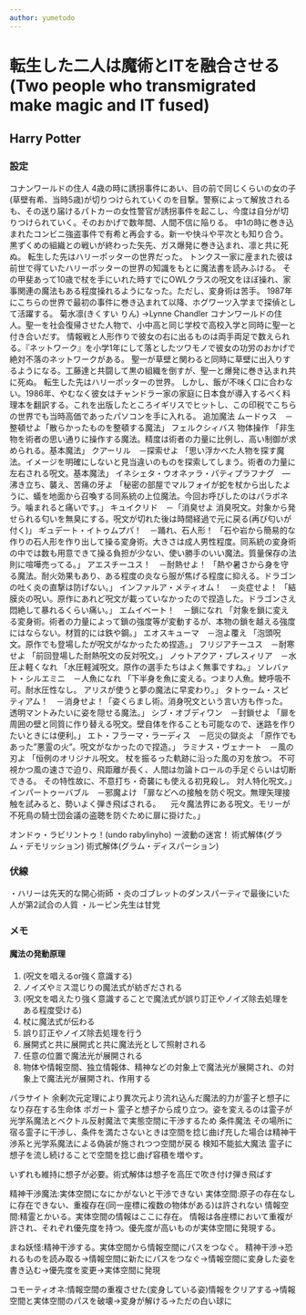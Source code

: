 ```yaml
---
author: yumetodo
---
```


# 転生した二人は魔術とITを融合させる(Two people who transmigrated make magic and IT fused)
## Harry Potter

### 設定

コナンワールドの住人
4歳の時に誘拐事件にあい、目の前で同じくらいの女の子(草壁有希、当時5歳)が切りつけられていくのを目撃。警察によって解放されるも、その送り届けるパトカーの女性警官が誘拐事件を起こし、今度は自分が切りつけられていく。そのおかげで数年間、人間不信に陥りる。
中1の時に巻き込まれたコンビニ強盗事件で有希と再会する。新一や快斗や平次とも知り合う。
黒ずくめの組織との戦いが終わった矢先、ガス爆発に巻き込まれ、凛と共に死ぬ。
転生した先はハリーポッターの世界だった。
トンクス一家に産まれた彼は前世で得ていたハリーポッターの世界の知識をもとに魔法書を読みふける。
その甲斐あって10歳で杖を手にいれた時すでにOWLクラスの呪文をほぼ操れ、家事関連の魔法もある程度操れるようになった。ただし、変身術は苦手。
1987年にこちらの世界で最初の事件に巻き込まれて以降、ホグワーツ入学まで探偵として活躍する。
菊水凛(きくすい りん) ->Lynne Chandler 
コナンワールドの住人。聖一を社会復帰させた人物で、小中高と同じ学校で高校入学と同時に聖一と付き合いだす。
情報戦と人形作りで彼女の右に出るものは両手両足で数えられる。『ネットワーク』を小学1年にして落としたツワモノで彼女の功労のおかげで絶対不落のネットワークがある。
聖一が草壁と関わると同時に草壁に出入りするようになる。工藤達と共闘して黒の組織を倒すが、聖一と爆発に巻き込まれ共に死ぬ。
転生した先はハリーポッターの世界。
しかし、飯が不味く口に合わない。1986年、やむなく彼女はチャンドラー家の家庭に日本食が導入するべく料理本を翻訳する。これを出版したところイギリスでヒットし、この印税でこちらの世界でも当時高価であったパソコンを手に入れる。
追加魔法
ムードゥス　－整頓せよ「散らかったものを整頓する魔法」
フェルクシィバス 物体操作 「非生物を術者の思い通りに操作する魔法。精度は術者の力量に比例し、高い制御が求められる。基本魔法」
クアーリル　－探索せよ 「思い浮かべた人物を探す魔法。イメージを明確にしないと見当違いのものを探索してしまう。術者の力量に左右される呪文。基本魔法」
イネシェタ・ウオネァラ・パティプラフナグ　―沸き立ち、襲え、苦痛の牙よ 「秘密の部屋でマルフォイが蛇を杖から出したように、蟻を地面から召喚する同系統の上位魔法。今回お呼びしたのはパラポネラ。噛まれると痛いです。」
キュイクリド　－「消臭せよ 消臭呪文。対象から発せられる匂いを無臭にする。呪文が切れた後は時間経過で元に戻る(再び匂いが付く)」
ギュデート・イトゥムプパ！　－踊れ、石人形！ 「石や岩から簡易的な作りの石人形を作り出して操る変身術。大きさは成人男性程度。同系統の変身術の中では数も用意できて操る負担が少ない、使い勝手のいい魔法。質量保存の法則に喧嘩売ってる。」
アエスチーユス！　－耐熱せよ！ 「熱や暑さから身を守る魔法。耐火効果もあり、ある程度の炎なら服が焦げる程度に抑える。ドラゴンの吐く炎の直撃は防げない。」
インファルア・メティオム！　－炎症せよ！ 「結膜炎の呪い。原作にあれど呪文が載っていなかったので捏造した。ドラゴンさえ悶絶して暴れるくらい痛い。」
エムイベート！　－鎖になれ 「対象を鎖に変える変身術。術者の力量によって鎖の強度等が変動するが、本物の鎖を越える強度にはならない。材質的には鉄や鋼。」
エオスキューマ　－泡よ覆え 「泡頭呪文。原作でも登場したが呪文がなかったため捏造。」
フリジアチーユス　－耐寒せよ 「前回登場した耐熱呪文の反対呪文。」
ノゥトアクア・プレスィリア　－水圧よ軽くなれ 「水圧軽減呪文。原作の選手たちはよく無事ですね。」
ソレバァト・シルエミニ　－人魚になれ 「下半身を魚に変える。つまり人魚。鰓呼吸不可。耐水圧性なし。
アリスが使うと夢の魔法に早変わり。」
タトゥーム・スピティアム！　－消身せよ！「姿くらまし術。消身呪文という言い方も作った。
透明マントみたいに姿を隠せる魔法。」
シブ・オブディワン　－封鎖せよ 「扉を周囲の壁と同質に作り替える呪文。壁自体を作ることも可能なので、迷路を作りたいときには便利。」
エト・フラーマ・ラーディス　－厄災の獄炎よ 「原作でもあった”悪霊の火”。呪文がなかったので捏造。」
ラミナス・ヴェナート　－風の刃よ 「恒例のオリジナル呪文。
杖を振るった軌跡に沿った風の刃を放つ。
不可視かつ風の速さで迫り、飛距離が長く、人間は勿論トロールの手足ぐらいは切断できる。
その特性故に、不意打ち・奇襲にも使える初見殺し。
対人特化呪文。」
インパートゥーバブル　－邪魔よけ 「扉などへの接触を防ぐ呪文。無理矢理接触を試みると、勢いよく弾き飛ばされる。
　元々魔法界にある呪文。モリーが不死鳥の騎士団会議の盗聴を防ぐために扉に掛けた。」

オンドゥ・ラビリントゥ！(undo rabylinyho) ー波動の迷宮！
術式解体(グラム・デモリッション)
術式解体(グラム・ディスパーション)

### 伏線
・ハリーは先天的な開心術師
・炎のゴブレットのダンスパーティで最後にいた人が第2試合の人質
・ルーピン先生は甘党

### メモ
#### 魔法の発動原理

1. (呪文を唱えるor強く意識する)
2. ノイズやミス混じりの魔法式が紡ぎだされる
3. (呪文を唱えたり強く意識することで魔法式が誤り訂正やノイズ除去処理をある程度受ける)
4. 杖に魔法式が伝わる
5. 誤り訂正やノイズ除去処理を行う
6. 展開式と共に展開式と共に魔法光として照射される
7. 任意の位置で魔法光が展開される
8. 物体や情報空間、独立情報体、精神などの対象上で魔法光が展開され、の対象上で魔法光が展開され、作用する


パラサイト
余剰次元定理により異次元より流れ込んだ魔法的力が霊子と想子になり存在する生命体
ポガート
霊子と想子から成り立つ。姿を変えるのは霊子が光学系魔法とベクトル反射魔法で実態空間に干渉するため
条件魔法
その場所に宿る霊子に干渉し、条件を満たさないときは空間を捻じ曲げ充した場合は精神干渉系と光学系魔法による偽装が施されつつ空間が戻る
検知不能拡大魔法
霊子に想子を流し続けることで空間を捻じ曲げ容積を増やす。

いずれも維持に想子が必要。術式解体は想子を高圧で吹き付け弾き飛ばす

精神干渉魔法:実体空間になにかがないと干渉できない
実体空間:原子の存在なしに存在できない、重複存在(同一座標に複数の物体がある)は許されない
情報空間:精霊とかいる。実体空間の情報はここに存在。
情報は各座標において重複が許され、それぞれ優先度を持つ。優先度が高いものが実体空間に発現する。

まね妖怪:精神干渉する。実体空間から情報空間にパスをつなぐ。
精神干渉→恐れるものを読み取る→情報空間に新たにパスをつなぐ→情報空間に変身した姿を書き込む→優先度を変更→実体空間に発現

コモーティオネ:情報空間の重複させた(変身している姿)情報をクリアする→情報空間と実体空間のパスを破壊→変身が解ける→ただの白い球に
